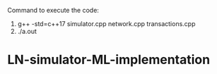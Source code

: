 Command to execute the code:
1. g++ -std=c++17 simulator.cpp network.cpp transactions.cpp
2. ./a.out
# LN-simulator-ML-implementation
